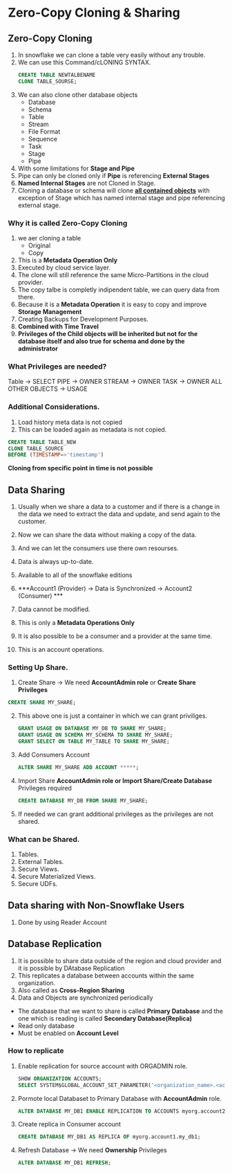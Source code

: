 # Zero-Copy Cloning & Sharing

## Zero-Copy Cloning
1. In snowflake we can clone a table very easily without any trouble. 
2. We can use this Command/cLONING SYNTAX. 
    ```sql
    CREATE TABLE NEWTALBENAME
    CLONE TABLE_SOURSE;
    ```
3. We can also clone other database objects
    * Database
    * Schema
    * Table
    * Stream
    * File Format
    * Sequence 
    * Task
    * Stage 
    * Pipe
4. With some limitations for **Stage and Pipe**
5. Pipe can only be cloned only if **Pipe** is referencing **External Stages**
6. **Named Internal Stages** are not Cloned in Stage. 
7. Cloning a database or schema will clone **<ins>all contained objects<ins>** with exception of Stage which has named internal stage and pipe referencing external stage. 

### Why it is called Zero-Copy Cloning 

1. we aer cloning a table 
    * Original 
    * Copy 
2. This is a **Metadata Operation Only**
3. Executed by cloud service layer. 
4. The clone will still reference the same Micro-Partitions in the cloud provider. 
5. The copy talbe is completly indipendent table, we can query data from there. 
6. Because it is a **Metadata Operation** it is easy to copy and improve **Storage Management**
7. Creating Backups for Development Purposes. 
8. **Combined with Time Travel**
9. **Privileges of the Child objects will be inherited but not for the database itself and also true for schema and done by the administrator**

### What Privileges are needed? 
Table -> SELECT
PIPE -> OWNER
STREAM -> OWNER
TASK -> OWNER
ALL OTHER OBJECTS -> USAGE

### Additional Considerations. 
1. Load history meta data is not copied
2. This can be loaded again as metadata is not copied. 

```sql
CREATE TABLE TABLE_NEW
CLONE TABLE_SOURCE
BEFORE (TIMESTAMP=>'timestamp')
```

**Cloning from specific point in time is not possible**

## Data Sharing
1. Usually when we share a data to a customer and if there is a change in the data we need to extract the data and update, and send again to the customer.
2. Now we can share the data without making a copy of the data. 
3. And we can let the consumers use there own resourses. 
4. Data is always up-to-date. 
5. Available to all of the snowflake editions

6. ***Account1 (Provider) -> Data is Synchronized -> Account2 (Consumer)  ***
7. Data cannot be modified. 
8. This is only a **Metadata Operations Only**
9. It is also possible to be a consumer and a provider at the same time. 
10. This is an account operations. 

### Setting Up Share. 
1. Create Share -> We need **AccountAdmin role** or **Create Share Privileges** 
```sql
CREATE SHARE MY_SHARE;
```
2. This above one is just a container in which we can grant priviliges. 
    ```sql
    GRANT USAGE ON DATABASE MY_DB TO SHARE MY_SHARE;
    GRANT USAGE ON SCHEMA MY_SCHEMA TO SHARE MY_SHARE; 
    GRANT SELECT ON TABLE MY_TABLE TO SHARE MY_SHARE;
    ```
3. Add Consumers Account
    ```sql
    ALTER SHARE MY_SHARE ADD ACCOUNT *****;
    ```
4. Import Share
    **AccountAdmin role or Import Share/Create Database** Privileges required
    ```sql
    CREATE DATABASE MY_DB FROM SHARE MY_SHARE;
    ```
5. If needed we can grant additional privileges as the privileges are not shared.

### What can be Shared. 
1. Tables. 
2. External Tables. 
3. Secure Views. 
4. Secure Materialized Views. 
5. Secure UDFs. 


## Data sharing with Non-Snowflake Users
1. Done by using Reader Account

## Database Replication
1. It is possible to share data outside of the region and cloud provider and it is possible by DAtabase Replication
2. This replicates a database between accounts within the same organization.  
3. Also called as **Cross-Region Sharing**
4. Data and Objects are synchronized periodically

* The database that we want to share is called **Primary Database** and the one which is reading is called **Secondary Database(Replica)**
* Read only database
* Must be enabled on **Account Level**

### How to replicate
1. Enable replication for source account with ORGADMIN role. 
    ```sql
    SHOW ORGANIZATION ACCOUNTS; 
    SELECT SYSTEM$GLOBAL_ACCOUNT_SET_PARAMETER('<organization_name>.<account_name>','ENABLE_ACCOUNT_DATABASE_REPLICATION','true')
    ```

2. Pormote local Databaset to Primary Database with **AccountAdmin** role. 
    ```sql
    ALTER DATABASE MY_DB1 ENABLE REPLICATION TO ACCOUNTS myorg.account2, myorg.account3;
    ```
3. Create replica in Consumer account
    ```sql
    CREATE DATABASE MY_DB1 AS REPLICA OF myorg.account1.my_db1;
    ```
4. Refresh Database -> We need **Ownership** Privileges
    ```sql
    ALTER DATABASE MY_DB1 REFRESH;
    ```
